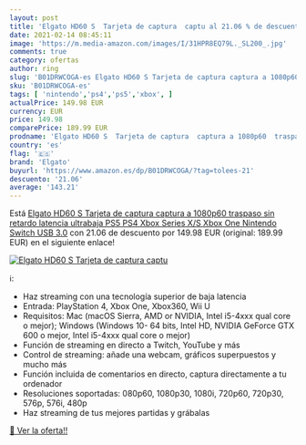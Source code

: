 ```yaml
---
layout: post
title: 'Elgato HD60 S  Tarjeta de captura  captu al 21.06 % de descuento'
date: 2021-02-14 08:45:11
image: 'https://m.media-amazon.com/images/I/31HPR8EQ79L._SL200_.jpg'
comments: true
category: ofertas
author: ring
slug: 'B01DRWCOGA-es Elgato HD60 S Tarjeta de captura captura a 1080p60...'
sku: 'B01DRWCOGA-es'
tags: [ 'nintendo','ps4','ps5','xbox', ]
actualPrice: 149.98 EUR
currency: EUR
price: 149.98
comparePrice: 189.99 EUR
prodname: 'Elgato HD60 S  Tarjeta de captura  captura a 1080p60  traspaso sin retardo  latencia ultrabaja  PS5  PS4  Xbox Series X/S  Xbox One  Nintendo Switch  USB 3.0'
country: 'es'
flag: '🇪🇸'
brand: 'Elgato'
buyurl: 'https://www.amazon.es/dp/B01DRWCOGA/?tag=tolees-21'
descuento: '21.06'
average: '143.21'
---
```


Está [Elgato HD60 S  Tarjeta de captura  captura a 1080p60  traspaso sin retardo  latencia ultrabaja  PS5  PS4  Xbox Series X/S  Xbox One  Nintendo Switch  USB 3.0](https://www.amazon.es/dp/B01DRWCOGA/?tag=tolees-21) con 21.06 de descuento por 149.98 EUR (original: 189.99 EUR) en el siguiente enlace!

[![Elgato HD60 S  Tarjeta de captura  captu](https://m.media-amazon.com/images/I/31HPR8EQ79L._SL200_.jpg)](https://www.amazon.es/dp/B01DRWCOGA/?tag=tolees-21)

ℹ️:

- Haz streaming con una tecnología superior de baja latencia
- Entrada: PlayStation 4, Xbox One, Xbox360, Wii U
- Requisitos: Mac (macOS Sierra, AMD or NVIDIA, Intel i5-4xxx qual core o mejor); Windows (Windows 10- 64 bits, Intel HD, NVIDIA GeForce GTX 600 o mejor, Intel i5-4xxx qual core o mejor)
- Función de streaming en directo a Twitch, YouTube y más
- Control de streaming: añade una webcam, gráficos superpuestos y mucho más
- Función incluida de comentarios en directo, captura directamente a tu ordenador
- Resoluciones soportadas: 080p60, 1080p30, 1080i, 720p60, 720p30, 576p, 576i, 480p
- Haz streaming de tus mejores partidas y grábalas

[🛒 Ver la oferta!!](https://www.amazon.es/dp/B01DRWCOGA/?tag=tolees-21)
